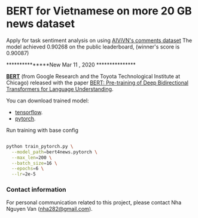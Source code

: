 # BERT for Vietnamese on more 20 GB news dataset

Apply for task sentiment analysis on using [AIViVN's comments dataset](https://www.aivivn.com/contests/6)
The model achieved 0.90268 on the public leaderboard, (winner's score is 0.90087)

***************New Mar 11 , 2020 ***************

**[BERT](https://github.com/google-research/bert)** (from Google Research and the Toyota Technological Institute at Chicago) released with the paper [BERT: Pre-training of Deep Bidirectional Transformers for Language Understanding](https://arxiv.org/abs/1810.04805).

You can download trained model:
- [tensorflow](https://drive.google.com/file/d/1X-sRDYf7moS_h61J3L79NkMVGHP-P-k5/view?usp=sharing).
- [pytorch](https://drive.google.com/file/d/11aFSTpYIurn-oI2XpAmcCTccB_AonMOu/view?usp=sharing).



Run training with base config

``` bash

python train_pytorch.py \
  --model_path=bert4news.pytorch \
  --max_len=200 \
  --batch_size=16 \
  --epochs=6 \
  --lr=2e-5

```

### Contact information
For personal communication related to this project, please contact Nha Nguyen Van (nha282@gmail.com).
